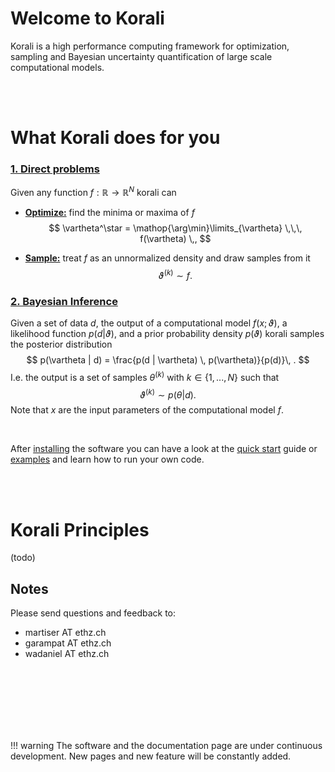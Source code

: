 # Welcome to Korali

Korali is a high performance computing framework for optimization, sampling and Bayesian uncertainty quantification of large scale computational models.

<br><br>



# What Korali does for you



### [**1. Direct problems**](quick_start/direct.md)

Given any function $f:\mathbb{R}\rightarrow\mathbb{R}^N$ korali can

  - [**Optimize:**](quick_start/direct.md#optimize) find the minima or maxima of $f$
  $$
	\vartheta^\star = \mathop{\arg\min}\limits_{\vartheta}  \,\,\, f(\vartheta) \,,
	$$

  - [**Sample:**](quick_start/direct.md#sample) treat $f$ as an unnormalized density and draw samples from it
  $$
  \vartheta^{(k)} \sim f.
  $$  



### [**2. Bayesian Inference**](quick_start/bayesian.md)

Given a set of data $d$, the output of a computational model $f(x;\vartheta)$, a likelihood function $p(d|\vartheta)$,  and a prior probability density $p(\vartheta)$ korali samples the posterior distribution
	$$
	p(\vartheta | d) = \frac{p(d | \vartheta) \, p(\vartheta)}{p(d)}\, .
	$$
    I.e. the output is a set of samples $\theta^{(k)}$ with $k \in \{1,...,N\}$ such that
    $$
		\vartheta^{(k)} \sim p(\theta | d).
    $$
    Note that $x$ are the input parameters of the computational model $f$.

<br>

After [installing](installation.md) the software you can have a look at the [quick start](quick_start) guide or [examples](./examples/sampling.md) and learn how to run your own code.

<br><br>

# Korali Principles

(todo)

## Notes

Please send questions and feedback to:

- martiser AT ethz.ch
- garampat AT ethz.ch
- wadaniel AT ethz.ch


<br><br><br><br><br><br>

!!! warning
    The software and the documentation page are under continuous development. New pages and new feature will be constantly added.

